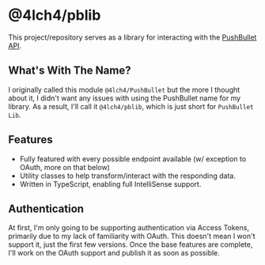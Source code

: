 # @4lch4/pblib

This project/repository serves as a library for interacting with the [PushBullet API][0].

## What's With The Name?

I originally called this module `@4lch4/PushBullet` but the more I thought about it, I didn't want any issues with using the PushBullet name for my library. As a result, I'll call it `@4lch4/pblib`, which is just short for `PushBullet Lib`.

## Features

- Fully featured with every possible endpoint available (w/ exception to OAuth, more on that below)
- Utility classes to help transform/interact with the responding data.
- Written in TypeScript, enabling full IntelliSense support.

## Authentication

At first, I'm only going to be supporting authentication via Access Tokens, primarily due to my lack of familiarity with OAuth. This doesn't mean I won't support it, just the first few versions. Once the base features are complete, I'll work on the OAuth support and publish it as soon as possible.

[0]: https://docs.pushbullet.com/
